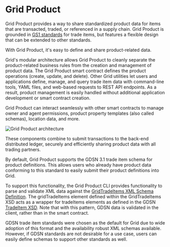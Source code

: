 # Grid Product

<!--
  Copyright 2024 Bitwise IO, Inc.
  Copyright 2018-2021 Cargill Incorporated
  Licensed under Creative Commons Attribution 4.0 International License
  https://creativecommons.org/licenses/by/4.0/
-->

Grid Product provides a way to share standardized product data for items that
are transacted, traded, or referenced in a supply chain. Grid Product is
grounded in [GS1 standards](https://www.gs1.org/standards) for trade items, but
features a flexible design that can be extended to other standards.

With Grid Product, it's easy to define and share product-related data.

Grid's modular architecture allows Grid Product to cleanly separate
the product-related business rules from the creation and management of product
data. The Grid Product smart contract defines the product operations (create,
update, and delete). Other Grid utilities let users and applications define,
manage, and query trade item data with command-line tools, YAML files, and
web-based requests to REST API endpoints. As a result, product management is
easily handled without additional application development or smart contract
creation.

Grid Product can interact seamlessly with other smart contracts to manage owner
and agent permissions, product property templates (also called schemas),
location data, and more.

![Grid Product architecture](images/grid_product.png)

These components combine to submit transactions to the back-end distributed
ledger, securely and efficiently sharing product data with all trading partners.

By default, Grid Product supports the GDSN 3.1 trade item schema for product
definitions. This allows users who already have product data conforming to this
standard to easily submit their product definitions into Grid.

To support this functionality, the Grid Product CLI provides functionality to
parse and validate XML data against the [GridTradeItems XML Schema Definition](https://github.com/splintercommunity/grid/blob/main/sdk/src/data_validation/xml/xsd/product/GridTradeItems.xsd).
The gridTradeItems element defined within the GridTradeItems XSD acts as a
wrapper for tradeItems elements as defined in the GDSN
[TradeItem XSD](http://www.gdsregistry.org/3.1/schemas/gs1/gdsn/TradeItem.xsd).
Note that with this pattern, GDSN data is validated in the client, rather than
in the smart contract.

GDSN trade item standards were chosen as the default for Grid due to wide
adoption of this format and the availability robust XML schemas available.
However, if GDSN standards are not desirable for a use case, users can easily
define schemas to support other standards as well.
